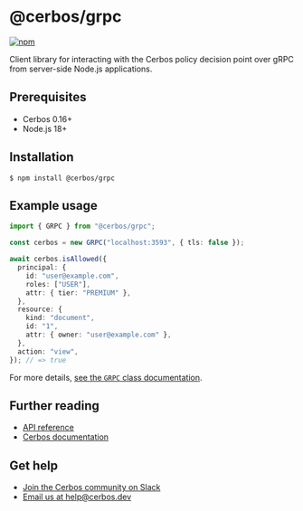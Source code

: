 # @cerbos/grpc

[![npm](https://img.shields.io/npm/v/@cerbos/grpc?style=flat-square)](https://www.npmjs.com/package/@cerbos/grpc)

Client library for interacting with the Cerbos policy decision point over gRPC from server-side Node.js applications.

## Prerequisites

- Cerbos 0.16+
- Node.js 18+

## Installation

```console
$ npm install @cerbos/grpc
```

## Example usage

```typescript
import { GRPC } from "@cerbos/grpc";

const cerbos = new GRPC("localhost:3593", { tls: false });

await cerbos.isAllowed({
  principal: {
    id: "user@example.com",
    roles: ["USER"],
    attr: { tier: "PREMIUM" },
  },
  resource: {
    kind: "document",
    id: "1",
    attr: { owner: "user@example.com" },
  },
  action: "view",
}); // => true
```

For more details, [see the `GRPC` class documentation](../../docs/grpc.grpc.md).

## Further reading

- [API reference](../../docs/grpc.md)
- [Cerbos documentation](https://docs.cerbos.dev)

## Get help

- [Join the Cerbos community on Slack](http://go.cerbos.io/slack)
- [Email us at help@cerbos.dev](mailto:help@cerbos.dev)
